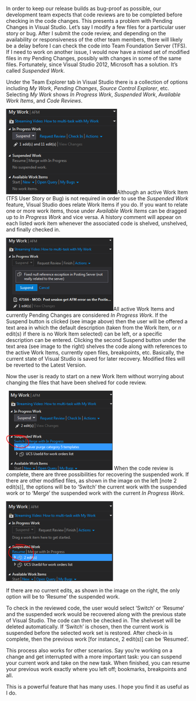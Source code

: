
In order to keep our release builds as bug-proof as possible, our development team expects that code reviews are to be completed before checking in the code changes. This presents a problem with Pending Changes in Visual Studio. Let’s say I modify a few files for a particular user story or bug. After I submit the code review, and depending on the availability or responsiveness of the other team members, there will likely be a delay before I can check the code into Team Foundation Server (TFS). If I need to work on another issue, I would now have a mixed set of modified files in my Pending Changes, possibly with changes in some of the same files. Fortunately, since Visual Studio 2012, Microsoft has a solution. It’s called _Suspended Work_.

Under the Team Explorer tab in Visual Studio there is a collection of options including _My Work_, _Pending Changes_, _Source Control Explorer_, etc. Selecting _My Work_ shows _In Progress Work_, _Suspended Work_, _Available Work Items_, and _Code Reviews_.

[![Suspend Description](https://raw.githubusercontent.com/worseTyler/MarkdownBlogs/main/2015/04/suspend-and-resume-in-visual-studio-using-tfs/images/Suspend-Description.png)](/wp-content/uploads/2015/04/Suspend-Description.png)Although an active Work Item (TFS User Story or Bug) is not required in order to use the _Suspended Work_ feature, Visual Studio does relate Work Items if you do. If you want to relate one or more work items, those under _Available Work Items_ can be dragged up to _In Progress Work_ and vice versa. A history comment will appear on each listed work item whenever the associated code is shelved, unshelved, and finally checked in.

[![Suspend Shelf](https://raw.githubusercontent.com/worseTyler/MarkdownBlogs/main/2015/04/suspend-and-resume-in-visual-studio-using-tfs/images/Suspend-Shelf.png)](/wp-content/uploads/2015/04/Suspend-Shelf.png)All active Work Items and currently Pending Changes are considered _In Progress Work_. If the Suspend button is clicked (see image above) then the user will be offered a text area in which the default description (taken from the Work Item, or _n_ edit(s) if there is no Work Item selected) can be left, or a specific description can be entered. Clicking the second Suspend button under the text area (see image to the right) shelves the code along with references to the active Work Items, currently open files, breakpoints, etc. Basically, the current state of Visual Studio is saved for later recovery. Modified files will be reverted to the Latest Version.

Now the user is ready to start on a new Work Item without worrying about changing the files that have been shelved for code review.

[![Suspend Switch](https://raw.githubusercontent.com/worseTyler/MarkdownBlogs/main/2015/04/suspend-and-resume-in-visual-studio-using-tfs/images/Suspend-Switch.png)](/wp-content/uploads/2015/04/Suspend-Switch.png) When the code review is complete, there are three possibilities for recovering the suspended work. If there are other modified files, as shown in the image on the left \[note 2 edit(s)\], the options will be to ‘Switch’ the current work with the suspended work or to ‘Merge’ the suspended work with the current _In Progress Work_.

[![Suspend Resume](https://raw.githubusercontent.com/worseTyler/MarkdownBlogs/main/2015/04/suspend-and-resume-in-visual-studio-using-tfs/images/Suspend-Resume.png)](/wp-content/uploads/2015/04/Suspend-Resume.png)

If there are no current edits, as shown in the image on the right, the only option will be to ‘Resume’ the suspended work.

To check in the reviewed code, the user would select ‘Switch’ or ‘Resume’ and the suspended work would be recovered along with the previous state of Visual Studio. The code can then be checked in. The shelveset will be deleted automatically. If ‘Switch’ is chosen, then the current work is suspended before the selected work set is restored. After check-in is complete, then the previous work \[for instance, 2 edit(s)\] can be ‘Resumed’.

This process also works for other scenarios. Say you’re working on a change and get interrupted with a more important task: you can suspend your current work and take on the new task. When finished, you can resume your previous work exactly where you left off; bookmarks, breakpoints and all.

This is a powerful feature that has many uses. I hope you find it as useful as I do.
